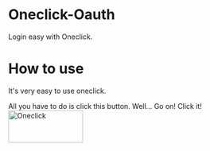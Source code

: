 # Oneclick-Oauth
Login easy with Oneclick.

# How to use
It's very easy to use oneclick.

All you have to do is click this button. Well... Go on! Click it!
<a href="https://oneclick.unitedcodeslive.repl.co/demo"><img src="https://oneclick.unitedcodeslive.repl.co/source/Oneclick.button.png" alt="Oneclick" style="width:150px;height:65px;"></a>
